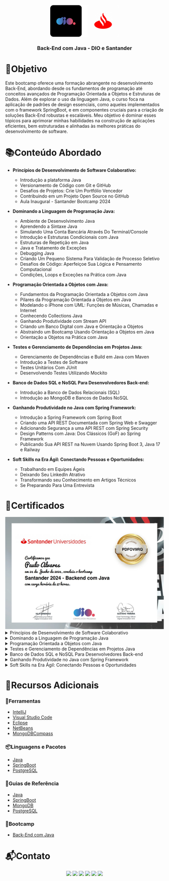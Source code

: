 <div align="center">
  <img height="100px" src="assets/empresas_logo.png" alt="Logo da DIO e do Santander" />
  <h3 align="center">Back-End com Java - DIO e Santander</h3>
</div>

# 🎯Objetivo
Este bootcamp oferece uma formação abrangente no desenvolvimento Back-End, abordando desde os fundamentos de programação até conceitos avançados de Programação Orientada a Objetos e Estruturas de Dados. Além de explorar o uso da linguagem Java, o curso foca na aplicação de padrões de design essenciais, como aqueles implementados com o framework SpringBoot, e em componentes cruciais para a criação de soluções Back-End robustas e escaláveis. Meu objetivo é dominar esses tópicos para aprimorar minhas habilidades na construção de aplicações eficientes, bem estruturadas e alinhadas às melhores práticas do desenvolvimento de software.

# 📚Conteúdo Abordado
  * **Princípios de Desenvolvimento de Software Colaborativo:**
    - Introdução a plataforma Java
    - Versionamento de Código com Git e GitHub
    - Desafios de Projetos: Crie Um Portfólio Vencedor 
    - Contribuindo em um Projeto Open Source no GitHub 
    - Aula Inaugural - Santander Bootcamp 2024 

  * **Dominando a Linguagem de Programação Java:**
    - Ambiente de Desenvolvimento Java
    - Aprendendo a Sintaxe Java
    - Simulando Uma Conta Bancária Através Do Terminal/Console
    - Introdução e Estruturas Condicionais com Java
    - Estruturas de Repetição em Java
    - Java e Tratamento de Exceções
    - Debugging Java
    - Criando Um Pequeno Sistema Para Validação de Processo Seletivo
    - Desafios de Código: Aperfeiçoe Sua Lógica e Pensamento Computacional
    - Condições, Loops e Exceções na Prática com Java

  * **Programação Orientada a Objetos com Java:** 
    - Fundamentos da Programação Orientada a Objetos com Java
    - Pilares da Programação Orientada a Objetos em Java
    - Modelando o iPhone com UML: Funções de Músicas, Chamadas e Internet
    - Conhecendo Collections Java
    - Ganhando Produtividade com Stream API
    - Criando um Banco Digital com Java e Orientação a Objetos
    - Abstraindo um Bootcamp Usando Orientação a Objetos em Java
    - Orientação a Objetos na Prática com Java

  * **Testes e Gerenciamento de Dependências em Projetos Java:** 
    - Gerenciamento de Dependências e Build em Java com Maven
    - Introdução a Testes de Software
    - Testes Unitários Com JUnit
    - Desenvolvendo Testes Utilizando Mockito

  * **Banco de Dados SQL e NoSQL Para Desenvolvedores Back-end:** 
    - Introdução a Banco de Dados Relacionais (SQL)
    - Introdução ao MongoDB e Bancos de Dados NoSQL

  * **Ganhando Produtividade no Java com Spring Framework:** 
    - Introdução a Spring Framework com Spring Boot
    - Criando uma API REST Documentada com Spring Web e Swagger
    - Adicionando Segurança a uma API REST com Spring Security
    - Design Patterns com Java: Dos Clássicos (GoF) ao Spring Framework
    - Publicando Sua API REST na Nuvem Usando Spring Boot 3, Java 17 e Railway

  * **Soft Skills na Era Ágil: Conectando Pessoas e Oportunidades:** 
    - Trabalhando em Equipes Ágeis
    - Deixando Seu LinkedIn Atrativo
    - Transformando seu Conhecimento em Artigos Técnicos
    - Se Preparando Para Uma Entrevista

# 🏅Certificados
<img src="assets/certificado.jpg" alt="Certificado do Curso">

<details>
  <summary>Princípios de Desenvolvimento de Software Colaborativo</summary>
  <img src="assets/certificado_principios_de_desenvolvimento_de_software_colaborativo.jpg" alt="Certificado Princípios de Desenvolvimento de Software Colaborativo">

  <details>
    <summary>Introdução a Plataforma Java</summary>
    <img src="assets/certificado_introducao_a_plataforma_java.jpg" alt="Certificado Introdução a Plataforma Java">
  </details>

  <details>
    <summary>Versionamento de Código com Git e GitHub</summary>
    <img src="assets/certificado_versionamento_de_codigo_com_git_e_github.jpg" alt="Certificado Versionamento de Código com Git e GitHub">
  </details>

  <details>
    <summary>Desafios de Projetos: Crie Um Portfólio Vencedor</summary>
    <img src="assets/certificado_crie_um_portfolio_vencedor.jpg" alt="Certificado Desafios de Projetos Crie Um Portfólio Vencedor">
  </details>

  <details>
    <summary>Contribuindo em um Projeto Open Source no GitHub</summary>
    <img src="assets/certificado_contribuindo_em_um_projeto_open_source_no_github.jpg" alt="Certificado Contribuindo em um Projeto Open Source no GitHub">
  </details>

  <details>
    <summary>Aula Inaugural - Santander Bootcamp 2024</summary>
    <img src="assets/certificado_aula_inaugural_santander_bootcamp_2024.jpg" alt="Certificado Aula Inaugural Santander Bootcamp 2024">
  </details>
</details>

<details>
  <summary>Dominando a Linguagem de Programação Java</summary>
  <img src="assets/certificado_dominando_a_linguagem_de_programacao_java.jpg" alt="Certificado Dominando a Linguagem de Programação Java">

  <details>
    <summary>Ambiente de Desenvolvimento Java</summary>
    <img src="assets/certificado_ambiente_de_desenvolvimento_java.jpg" alt="Certificado Ambiente de Desenvolvimento Java">
  </details>

  <details>
    <summary>Aprendendo a Sintaxe Java</summary>
    <img src="assets/certificado_aprendendo_a_sintaxe_java.jpg" alt="Certificado Aprendendo a Sintaxe Java">
  </details>

  <details>
    <summary>Simulando Uma Conta Bancária Através Do Terminal/Console</summary>
    <img src="assets/certificado_simulando_uma_conta_bancaria_atraves_do_terminal_console.jpg" alt="Certificado Simulando Uma Conta Bancária Através Do Terminal Console">
  </details>

  <details>
    <summary>Introdução e Estruturas Condicionais com Java</summary>
    <img src="assets/certificado_introducao_e_estruturas_condicionais_com_java.jpg" alt="Certificado Introdução e Estruturas Condicionais com Java">
  </details>

  <details>
    <summary>Estruturas de Repetição em Java</summary>
    <img src="assets/certificado_estruturas_de_repeticao_em_java.jpg" alt="Certificado Estruturas de Repetição em Java">
  </details>

  <details>
    <summary>Java e Tratamento de Exceções</summary>
    <img src="assets/certificado_java_e_tratamento_de_excecoes.jpg" alt="Certificado Java e Tratamento de Exceções">
  </details>

  <details>
    <summary>Debugging Java</summary>
    <img src="assets/certificado_debugging_java.jpg" alt="Certificado Debugging Java">
  </details>

  <details>
    <summary>Criando Um Pequeno Sistema Para Validação de Processo Seletivo</summary>
    <img src="assets/certificado_criando_um_pequeno_sistema_para_validacao_de_processo_seletivo.jpg" alt="Certificado Criando Um Pequeno Sistema Para Validação de Processo Seletivo">
  </details>

  <details>
    <summary>Desafios de Código: Aperfeiçoe Sua Lógica e Pensamento Computacional</summary>
    <img src="assets/certificado_aperfeicoe_sua_logica.jpg" alt="Certificado Desafios de Código Aperfeiçoe Sua Lógica e Pensamento Computacional">
  </details>
</details>

<details>
  <summary>Programação Orientada a Objetos com Java</summary>
  <img src="assets/certificado_programacao_orientada_a_objetos_com_java.jpg" alt="Certificado Programação Orientada a Objetos com Java">

  <details>
    <summary>Fundamentos da Programação Orientada a Objetos com Java</summary>
    <img src="assets/certificado_fundamentos_da_programacao_orientada_a_objetos_com_java.jpg" alt="Certificado Fundamentos da Programação Orientada a Objetos com Java">
  </details>

  <details>
    <summary>Pilares da Programação Orientada a Objetos em Java</summary>
    <img src="assets/certificado_pilares_da_programacao_orientada_a_objetos_em_java.jpg" alt="Certificado Pilares da Programação Orientada a Objetos em Java">
  </details>

  <details>
    <summary>Modelando o iPhone com UML: Funções de Músicas, Chamadas e Internet</summary>
    <img src="assets/certificado_modelando_o_iphone_com_uml_funcoes_de_musicas_chamadas_e_internet.jpg" alt="Certificado Modelando o iPhone com UML Funções de Músicas, Chamadas e Internet">
  </details>

  <details>
    <summary>Conhecendo Collections Java</summary>
    <img src="assets/certificado_conhecendo_collections_java.jpg" alt="Certificado Conhecendo Collections Java">
  </details>

  <details>
    <summary>Ganhando Produtividade com Stream API</summary>
    <img src="assets/certificado_ganhando_produtividade_com_stream_api.jpg" alt="Certificado Ganhando Produtividade com Stream API">
  </details>

  <details>
    <summary>Criando um Banco Digital com Java e Orientação a Objetos</summary>
    <img src="assets/certificado_criando_um_banco_digital_com_java_e_orientacao_a_objetos.jpg" alt="Certificado Criando um Banco Digital com Java e Orientação a Objetos">
  </details>

  <details>
    <summary>Abstraindo um Bootcamp Usando Orientação a Objetos em Java</summary>
    <img src="assets/certificado_abstraindo_um_bootcamp_usando_orientacao_a_objetos_em_java.jpg" alt="Certificado Abstraindo um Bootcamp Usando Orientação a Objetos em Java">
  </details>
</details>

<details>
  <summary>Testes e Gerenciamento de Dependências em Projetos Java</summary>
  <img src="assets/certificado_testes_e_gerenciamento_de_dependencias_em_projetos_java.jpg" alt="Certificado Testes e Gerenciamento de Dependências em Projetos Java">

  <details>
    <summary>Gerenciamento de Dependências e Build em Java com Maven</summary>
    <img src="assets/certificado_gerenciamento_de_dependencias_e_build_em_java_com_maven.jpg" alt="Certificado Gerenciamento de Dependências e Build em Java com Maven">
  </details>

  <details>
    <summary>Introdução a Testes de Software</summary>
    <img src="assets/certificado_introducao_a_testes_de_software.jpg" alt="Certificado Introdução a Testes de Software">
  </details>

  <details>
    <summary>Testes Unitários Com JUnit</summary>
    <img src="assets/certificado_testes_unitarios_com_junit.jpg" alt="Certificado Testes Unitários Com JUnit">
  </details>

  <details>
    <summary>Desenvolvendo Testes Utilizando Mockito</summary>
    <img src="assets/certificado_desenvolvendo_testes_utilizando_mockito.jpg" alt="Certificado Desenvolvendo Testes Utilizando Mockito">
  </details>
</details>

<details>
  <summary>Banco de Dados SQL e NoSQL Para Desenvolvedores Back-end</summary>
  <img src="assets/certificado_banco_de_dados_sql_e_nosql_para_desenvolvedores_back_end.jpg" alt="Certificado Banco de Dados SQL e NoSQL Para Desenvolvedores Back-end">

  <details>
    <summary>Introdução a Banco de Dados Relacionais (SQL)</summary>
    <img src="assets/certificado_introducao_a_banco_de_dados_relacionais_sql.jpg" alt="Certificado Introdução a Banco de Dados Relacionais SQL">
  </details>

  <details>
    <summary>Introdução ao MongoDB e Bancos de Dados NoSQL</summary>
    <img src="assets/certificado_introducao_ao_mongodb_e_bancos_de_dados_nosql.jpg" alt="Certificado Introdução ao MongoDB e Bancos de Dados NoSQL">
  </details>
</details>

<details>
  <summary>Ganhando Produtividade no Java com Spring Framework</summary>
  <img src="assets/certificado_ganhando_produtividade_no_java_com_spring_framework.jpg" alt="Certificado Ganhando Produtividade no Java com Spring Framework">

  <details>
    <summary>Introdução a Spring Framework com Spring Boot</summary>
    <img src="assets/certificado_introducao_ao_spring_framework_com_spring_boot.jpg" alt="Certificado Introdução a Spring Framework com Spring Boot">
  </details>

  <details>
    <summary>Criando uma API REST Documentada com Spring Web e Swagger</summary>
    <img src="assets/certificado_criando_uma_api_rest_documentada_com_spring_web_e_swagger.jpg" alt="Certificado Criando uma API REST Documentada com Spring Web e Swagger">
  </details>

  <details>
    <summary>Adicionando Segurança a uma API REST com Spring Security</summary>
    <img src="assets/certificado_adicionando_seguranca_a_uma_api_rest_com_spring_security.jpg" alt="Certificado Adicionando Segurança a uma API REST com Spring Security">
  </details>

  <details>
    <summary>Design Patterns com Java: Dos Clássicos (GoF) ao Spring Framework</summary>
    <img src="assets/certificado_design_patterns_com_java_dos_classicos_gof_ao_spring_framework.jpg" alt="Certificado Design Patterns com Java Dos Clássicos GoF ao Spring Framework">
  </details>

  <details>
    <summary>Publicando Sua API REST na Nuvem Usando Spring Boot 3, Java 17 e Railway</summary>
    <img src="assets/certificado_publicando_sua_api_rest_na_nuvem_usando_spring_boot_3_java_17_e_railway.jpg" alt="Certificado Publicando Sua API REST na Nuvem Usando Spring Boot 3 Java 17 e Railway">
  </details>
</details>

<details>
  <summary>Soft Skills na Era Ágil: Conectando Pessoas e Oportunidades</summary>
  <img src="assets/certificado_soft_skills_na_era_agil_conectando_pessoas_e_oportunidades.jpg" alt="Certificado Soft Skills na Era Ágil Conectando Pessoas e Oportunidades">

  <details>
    <summary>Trabalhando em Equipes Ágeis</summary>
    <img src="assets/certificado_trabalhando_em_equipes_ageis.jpg" alt="Certificado Trabalhando em Equipes Ágeis">
  </details>

  <details>
    <summary>Deixando Seu LinkedIn Atrativo</summary>
    <img src="assets/certificado_deixando_seu_linkedin_atrativo.jpg" alt="Certificado Deixando Seu LinkedIn Atrativo">
  </details>

  <details>
    <summary>Transformando seu Conhecimento em Artigos Técnicos</summary>
    <img src="assets/certificado_transformando_seu_conhecimento_em_artigos_tecnicos.jpg" alt="Certificado Transformando seu Conhecimento em Artigos Técnicos">
  </details>

  <details>
    <summary>Se Preparando Para Uma Entrevista</summary>
    <img src="assets/certificado_se_preparando_para_uma_entrevista.jpg" alt="Certificado Se Preparando Para Uma Entrevista">
  </details>
</details>

# 🔗Recursos Adicionais
### 🔧Ferramentas
  - <a href="https://www.jetbrains.com/idea/download/">IntelliJ</a>
  - <a href="https://code.visualstudio.com/download">Visual Studio Code</a>
  - <a href="https://www.eclipse.org/downloads/packages/installer">Eclipse</a>
  - <a href="https://netbeans.apache.org/front/main/download/">NetBeans</a>
  - <a href="https://www.mongodb.com/try/download/compass">MongoDBCompass</a>

### 📦Linguagens e Pacotes
  - <a href="https://www.java.com/pt-BR/download/">Java</a>
  - <a href="https://start.spring.io/">SpringBoot</a>
  - <a href="https://www.postgresql.org/download/">PostgreSQL</a>

### 📖Guias de Referência
  - <a href="https://docs.oracle.com/en/java/">Java</a>
  - <a href="https://docs.spring.io/spring-boot/index.html">SpringBoot</a>
  - <a href="https://www.mongodb.com/pt-br/docs/manual/">MongoDB</a>
  - <a href="https://www.postgresql.org/docs/">PostgreSQL</a>

### 📎Bootcamp
  - <a href="https://web.dio.me/track/santander-2024-backend-com-java">Back-End com Java</a>

# 📬Contato
<div align="center"> 
  <a href="https://github.com/Paulo-Alvares"><img src="https://img.shields.io/badge/GitHub-000000?style=for-the-badge&logo=github&logoColor=white"></a>
  <a href = "mailto:pauloalvares66@gmail.com"><img src="https://img.shields.io/badge/Gmail-D14836?style=for-the-badge&logo=gmail&logoColor=white"></a>
  <a href="https://www.linkedin.com/in/paulo-alvares/"><img src="https://img.shields.io/badge/-LinkedIn-%230077B5?style=for-the-badge&logo=linkedin&logoColor=white"></a> 
  <a href="https://www.instagram.com/paulo_10111/"><img src="https://img.shields.io/badge/-Instagram-%23E4405F?style=for-the-badge&logo=instagram&logoColor=white"></a>
  <a href="https://www.facebook.com/paulogabriel.alvares"><img src="https://img.shields.io/badge/Facebook-1877F2?style=for-the-badge&logo=facebook&logoColor=white"></a>
  <a href="https://codepen.io/Poulos-Alvares"><img src="https://img.shields.io/badge/Codepen-000000?style=for-the-badge&logo=codepen&logoColor=white"></a>
</div>